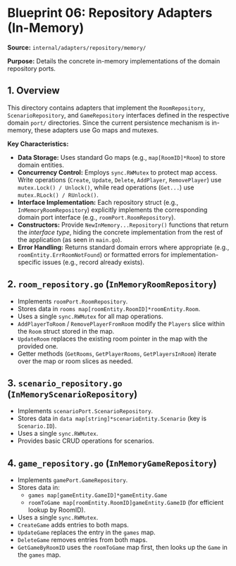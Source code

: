 # Blueprint 06: Repository Adapters (In-Memory)

**Source:** `internal/adapters/repository/memory/`

**Purpose:** Details the concrete in-memory implementations of the domain repository ports.

## 1. Overview

This directory contains adapters that implement the `RoomRepository`, `ScenarioRepository`, and `GameRepository` interfaces defined in the respective domain `port/` directories. Since the current persistence mechanism is in-memory, these adapters use Go maps and mutexes.

**Key Characteristics:**

*   **Data Storage:** Uses standard Go maps (e.g., `map[RoomID]*Room`) to store domain entities.
*   **Concurrency Control:** Employs `sync.RWMutex` to protect map access. Write operations (`Create`, `Update`, `Delete`, `AddPlayer`, `RemovePlayer`) use `mutex.Lock() / Unlock()`, while read operations (`Get...`) use `mutex.RLock() / RUnlock()`.
*   **Interface Implementation:** Each repository struct (e.g., `InMemoryRoomRepository`) explicitly implements the corresponding domain port interface (e.g., `roomPort.RoomRepository`).
*   **Constructors:** Provide `NewInMemory...Repository()` functions that return the *interface type*, hiding the concrete implementation from the rest of the application (as seen in `main.go`).
*   **Error Handling:** Returns standard domain errors where appropriate (e.g., `roomEntity.ErrRoomNotFound`) or formatted errors for implementation-specific issues (e.g., record already exists).

## 2. `room_repository.go` (`InMemoryRoomRepository`)

*   Implements `roomPort.RoomRepository`.
*   Stores data in `rooms map[roomEntity.RoomID]*roomEntity.Room`.
*   Uses a single `sync.RWMutex` for all map operations.
*   `AddPlayerToRoom` / `RemovePlayerFromRoom` modify the `Players` slice within the `Room` struct stored in the map.
*   `UpdateRoom` replaces the existing room pointer in the map with the provided one.
*   Getter methods (`GetRooms`, `GetPlayerRooms`, `GetPlayersInRoom`) iterate over the map or room slices as needed.

## 3. `scenario_repository.go` (`InMemoryScenarioRepository`)

*   Implements `scenarioPort.ScenarioRepository`.
*   Stores data in `data map[string]*scenarioEntity.Scenario` (key is `Scenario.ID`).
*   Uses a single `sync.RWMutex`.
*   Provides basic CRUD operations for scenarios.

## 4. `game_repository.go` (`InMemoryGameRepository`)

*   Implements `gamePort.GameRepository`.
*   Stores data in:
    *   `games map[gameEntity.GameID]*gameEntity.Game`
    *   `roomToGame map[roomEntity.RoomID]gameEntity.GameID` (for efficient lookup by RoomID).
*   Uses a single `sync.RWMutex`.
*   `CreateGame` adds entries to both maps.
*   `UpdateGame` replaces the entry in the `games` map.
*   `DeleteGame` removes entries from both maps.
*   `GetGameByRoomID` uses the `roomToGame` map first, then looks up the `Game` in the `games` map. 